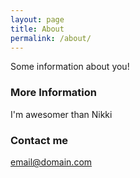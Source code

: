 ```yaml
---
layout: page
title: About
permalink: /about/
---
```


Some information about you!

### More Information

I'm awesomer than Nikki

### Contact me

[email@domain.com](mailto:email@domain.com)